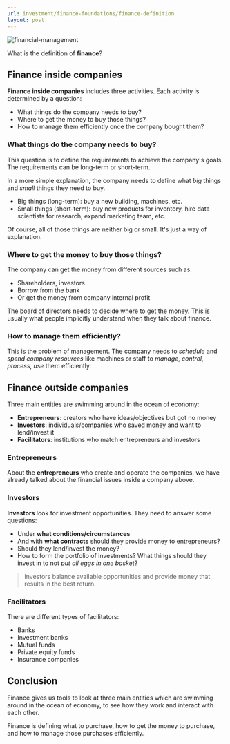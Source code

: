 ```yaml
---
url: investment/finance-foundations/finance-definition
layout: post
---
```


![financial-management][financial-management]

What is the definition of **finance**?

## Finance inside companies

**Finance inside companies** includes three activities. Each activity is determined by a question:

- What things do the company needs to buy?
- Where to get the money to buy those things?
- How to manage them efficiently once the company bought them?

### What things do the company needs to buy?

This question is to define the requirements to achieve the company's goals.
The requirements can be long-term or short-term.

In a more simple explanation, the company needs to define what _big_ things and _small_ things they need to buy.

- Big things (long-term): buy a new building, machines, etc.
- Small things (short-term): buy new products for inventory, hire data scientists for research, expand marketing team, etc.

Of course, all of those things are neither big or small. It's just a way of explanation.

### Where to get the money to buy those things?

The company can get the money from different sources such as:

- Shareholders, investors
- Borrow from the bank
- Or get the money from company internal profit

The board of directors needs to decide where to get the money.
This is usually what people implicitly understand when they talk about finance.

### How to manage them efficiently?

This is the problem of management.
The company needs to _schedule_ and _spend company resources_ like machines
or staff to _manage_, _control_, _process_, _use_ them efficiently.

## Finance outside companies

Three main entities are swimming around in the ocean of economy:

- **Entrepreneurs**: creators who have ideas/objectives but got no money
- **Investors**: individuals/companies who saved money and want to lend/invest it
- **Facilitators**: institutions who match entrepreneurs and investors

### Entrepreneurs

About the **entrepreneurs** who create and operate the companies, we have already talked about the financial issues inside a company above.

### Investors

**Investors** look for investment opportunities. They need to answer some questions:

- Under **what conditions/circumstances**
- And with **what contracts** should they provide money to entrepreneurs?
- Should they lend/invest the money?
- How to form the portfolio of investments? What things should they invest in to not _put all eggs in one basket_?

> Investors balance available opportunities and provide money that results in the best return.

### Facilitators

There are different types of facilitators:

- Banks
- Investment banks
- Mutual funds
- Private equity funds
- Insurance companies

## Conclusion

Finance gives us tools to look at three main entities which are swimming around in the ocean of economy, to see how they work and interact with each other.

Finance is defining what to purchase, how to get the money to purchase, and how to manage those purchases efficiently.

<!-- MARKDOWN LINKS & IMAGES -->

[financial-management]: /assets/images/investment/finance-foundations/finance-definition/financial-management.jpg
